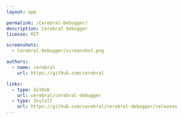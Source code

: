 ```yaml
---
layout: app

permalink: /Cerebral-Debugger/
description: Cerebral Debugger
license: MIT

screenshots:
  - Cerebral-Debugger/screenshot.png

authors:
  - name: cerebral
    url: https://github.com/cerebral

links:
  - type: GitHub
    url: cerebral/cerebral-debugger
  - type: Install
    url: https://github.com/cerebral/cerebral-debugger/releases
---
```

